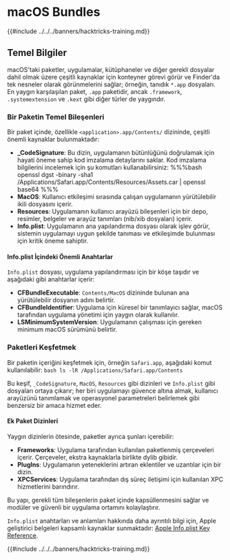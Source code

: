 # macOS Bundles

{{#include ../../../banners/hacktricks-training.md}}

## Temel Bilgiler

macOS'taki paketler, uygulamalar, kütüphaneler ve diğer gerekli dosyalar dahil olmak üzere çeşitli kaynaklar için konteyner görevi görür ve Finder'da tek nesneler olarak görünmelerini sağlar; örneğin, tanıdık `*.app` dosyaları. En yaygın karşılaşılan paket, `.app` paketidir, ancak `.framework`, `.systemextension` ve `.kext` gibi diğer türler de yaygındır.

### Bir Paketin Temel Bileşenleri

Bir paket içinde, özellikle `<application>.app/Contents/` dizininde, çeşitli önemli kaynaklar bulunmaktadır:

- **\_CodeSignature**: Bu dizin, uygulamanın bütünlüğünü doğrulamak için hayati öneme sahip kod imzalama detaylarını saklar. Kod imzalama bilgilerini incelemek için şu komutları kullanabilirsiniz: %%%bash openssl dgst -binary -sha1 /Applications/Safari.app/Contents/Resources/Assets.car | openssl base64 %%%
- **MacOS**: Kullanıcı etkileşimi sırasında çalışan uygulamanın yürütülebilir ikili dosyasını içerir.
- **Resources**: Uygulamanın kullanıcı arayüzü bileşenleri için bir depo, resimler, belgeler ve arayüz tanımları (nib/xib dosyaları) içerir.
- **Info.plist**: Uygulamanın ana yapılandırma dosyası olarak işlev görür, sistemin uygulamayı uygun şekilde tanıması ve etkileşimde bulunması için kritik öneme sahiptir.

#### Info.plist İçindeki Önemli Anahtarlar

`Info.plist` dosyası, uygulama yapılandırması için bir köşe taşıdır ve aşağıdaki gibi anahtarlar içerir:

- **CFBundleExecutable**: `Contents/MacOS` dizininde bulunan ana yürütülebilir dosyanın adını belirtir.
- **CFBundleIdentifier**: Uygulama için küresel bir tanımlayıcı sağlar, macOS tarafından uygulama yönetimi için yaygın olarak kullanılır.
- **LSMinimumSystemVersion**: Uygulamanın çalışması için gereken minimum macOS sürümünü belirtir.

### Paketleri Keşfetmek

Bir paketin içeriğini keşfetmek için, örneğin `Safari.app`, aşağıdaki komut kullanılabilir: `bash ls -lR /Applications/Safari.app/Contents`

Bu keşif, `_CodeSignature`, `MacOS`, `Resources` gibi dizinleri ve `Info.plist` gibi dosyaları ortaya çıkarır; her biri uygulamayı güvence altına almak, kullanıcı arayüzünü tanımlamak ve operasyonel parametreleri belirlemek gibi benzersiz bir amaca hizmet eder.

#### Ek Paket Dizinleri

Yaygın dizinlerin ötesinde, paketler ayrıca şunları içerebilir:

- **Frameworks**: Uygulama tarafından kullanılan paketlenmiş çerçeveleri içerir. Çerçeveler, ekstra kaynaklarla birlikte dylib gibidir.
- **PlugIns**: Uygulamanın yeteneklerini artıran eklentiler ve uzantılar için bir dizin.
- **XPCServices**: Uygulama tarafından dış süreç iletişimi için kullanılan XPC hizmetlerini barındırır.

Bu yapı, gerekli tüm bileşenlerin paket içinde kapsüllenmesini sağlar ve modüler ve güvenli bir uygulama ortamını kolaylaştırır.

`Info.plist` anahtarları ve anlamları hakkında daha ayrıntılı bilgi için, Apple geliştirici belgeleri kapsamlı kaynaklar sunmaktadır: [Apple Info.plist Key Reference](https://developer.apple.com/library/archive/documentation/General/Reference/InfoPlistKeyReference/Introduction/Introduction.html).

{{#include ../../../banners/hacktricks-training.md}}
